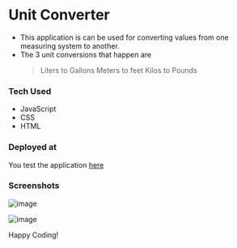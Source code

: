 # Unit Converter

- This application is can be used for converting values from one measuring system to another.
- The 3 unit conversions that happen are
	> Liters to Gallons
	> Meters to feet
	> Kilos to Pounds

### Tech Used

- JavaScript
- CSS
- HTML

### Deployed at

You test the application [here](https://shanmukh-unit-converter.vercel.app/)

### Screenshots

![image](https://github.com/Shanmukh459/Unit-converter/assets/52078988/24637f45-792c-4d77-b566-bacddc09e09b)

![image](https://github.com/Shanmukh459/Unit-converter/assets/52078988/393b66da-9ebe-4218-94a8-83e41481e463)


Happy Coding!
